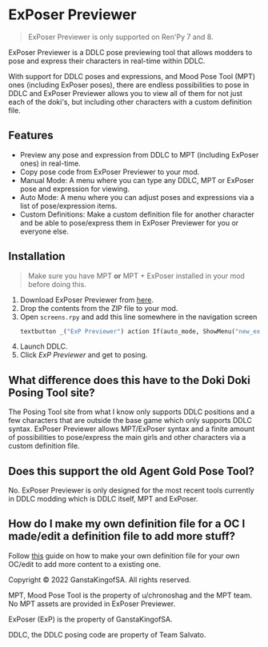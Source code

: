 # ExPoser Previewer
> ExPoser Previewer is only supported on Ren'Py 7 and 8.

ExPoser Previewer is a DDLC pose previewing tool that allows modders to pose and express their characters in real-time within DDLC. 

With support for DDLC poses and expressions, and Mood Pose Tool (MPT) ones (including ExPoser poses), there are endless possibilities to pose in DDLC and ExPoser Previewer allows you to view all of them for not just each of the doki's, but including other characters with a custom definition file.

## Features
- Preview any pose and expression from DDLC to MPT (including ExPoser ones) in real-time.
- Copy pose code from ExPoser Previewer to your mod.
- Manual Mode: A menu where you can type any DDLC, MPT or ExPoser pose and expression for viewing.
- Auto Mode: A menu where you can adjust poses and expressions via a list of pose/expression items.
- Custom Definitions: Make a custom definition file for another character and be able to pose/express them in ExPoser Previewer for you or everyone else.

## Installation
> Make sure you have MPT **or** MPT + ExPoser installed in your mod before doing this.
1. Download ExPoser Previewer from [here](https://github.com/GanstaKingofSA/ExPoser-Previewer/releases).
2. Drop the contents from the ZIP file to your mod.
3. Open `screens.rpy` and add this line somewhere in the navigation screen
   ```py
   textbutton _("ExP Previewer") action If(auto_mode, ShowMenu("new_exposer_previewer"), ShowMenu("exposer_previewer"))
   ```
4. Launch DDLC.
5. Click *ExP Previewer* and get to posing.

## What difference does this have to the Doki Doki Posing Tool site?
The Posing Tool site from what I know only supports DDLC positions and a few characters that are outside the base game which only supports DDLC syntax. ExPoser Previewer allows MPT/ExPoser syntax and a finite amount of possibilities to pose/express the main girls and other characters via a custom definition file.

## Does this support the old Agent Gold Pose Tool?
No. ExPoser Previewer is only designed for the most recent tools currently in DDLC modding which is DDLC itself, MPT and ExPoser.

## How do I make my own definition file for a OC I made/edit a definition file to add more stuff?
Follow [this](./ExPoser%20Previewer%20Documentation.pdf) guide on how to make your own definition file for your own OC/edit to add more content to a existing one.

Copyright © 2022 GanstaKingofSA. All rights reserved.

MPT, Mood Pose Tool is the property of u/chronoshag and the MPT team. No MPT assets are provided in ExPoser Previewer.

ExPoser (ExP) is the property of GanstaKingofSA.

DDLC, the DDLC posing code are property of Team Salvato.